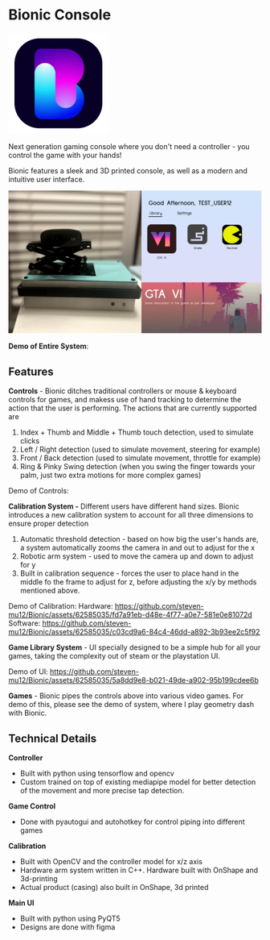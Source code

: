 # Bionic Console

![image](MAIN_UI/resources/logo.png)

Next generation gaming console where you don't need a controller - you control the game with your hands!

Bionic features a sleek and 3D printed console, as well as a modern and intuitive user interface.

![image](cover.png)


**Demo of Entire System**:


## **Features**

**Controls** - Bionic ditches traditional controllers or mouse & keyboard controls for games, and makess use of hand tracking to determine the action that the user is performing. The actions that are currently supported are
1. Index + Thumb and Middle + Thumb touch detection, used to simulate clicks
2. Left / Right detection (used to simulate movement, steering for example)
3. Front / Back detection (used to simulate movement, throttle for example)
4. Ring & Pinky Swing detection (when you swing the finger towards your palm, just two extra motions for more complex games)

Demo of Controls:


**Calibration System -** Different users have different hand sizes. Bionic introduces a new calibration system to account for all three dimensions to ensure proper detection
1. Automatic threshold detection - based on how big the user's hands are, a system automatically zooms the camera in and out to adjust for the x
2. Robotic arm system - used to move the camera up and down to adjust for y
3. Built in calibration sequence - forces the user to place hand in the middle fo the frame to adjust for z, before adjusting the x/y by methods mentioned above. 

Demo of Calibration:
Hardware: https://github.com/steven-mu12/Bionic/assets/62585035/fd7a91eb-d48e-4f77-a0e7-581e0e81072d
Software: https://github.com/steven-mu12/Bionic/assets/62585035/c03cd9a6-84c4-46dd-a892-3b93ee2c5f92




**Game Library System** - UI specially designed to be a simple hub for all your games, taking the complexity out of steam or the playstation UI.

Demo of UI:
https://github.com/steven-mu12/Bionic/assets/62585035/5a8dd9e8-b021-49de-a902-95b199cdee6b


**Games** - Bionic pipes the controls above into various video games. For demo of this, please see the demo of system, where I play geometry dash with Bionic.



## **Technical Details**

**Controller**
- Built with python using tensorflow and opencv
- Custom trained on top of existing mediapipe model for better detection of the movement and more precise tap detection.

**Game Control**
- Done with pyautogui and autohotkey for control piping into different games

**Calibration**
- Built with OpenCV and the controller model for x/z axis
- Hardware arm system written in C++. Hardware built with OnShape and 3d-printing
- Actual product (casing) also built in OnShape, 3d printed

**Main UI**
- Built with python using PyQT5
- Designs are done with figma
